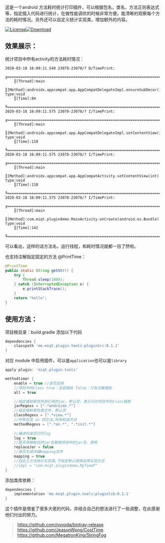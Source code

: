 这是一个android 方法耗时统计打印插件，可以根据包名，类名，方法正则表达式等，指定插入代码进行统计，在做性能调优的时候非常方便。能清晰的观察每个方法的耗时情况。另外还可以自定义统计实现类，增加额外的内容。

[![License](https://img.shields.io/badge/license-Apache%202-green.svg)](https://www.apache.org/licenses/LICENSE-2.0)[![Download](https://api.bintray.com/packages/miqingtang/maven/pluginSrc/images/download.svg)](https://bintray.com/miqingtang/maven/pluginSrc)

## 效果展示：

统计项目中所有activity的方法耗时情况：

```
2020-03-18 16:09:11.540 23078-23078/? D/TimePrint:  
    ╔======================================================================================
    ║[Thread]:main
    ║[Method]:androidx.appcompat.app.AppCompatDelegateImpl.ensureSubDecor() type:void
    ║[Time]:84
    ╚======================================================================================
2020-03-18 16:09:11.575 23078-23078/? I/TimePrint:  
    ╔======================================================================================
    ║[Thread]:main
    ║[Method]:androidx.appcompat.app.AppCompatDelegateImpl.setContentView(int) type:void
    ║[Time]:118
    ╚======================================================================================
2020-03-18 16:09:11.575 23078-23078/? I/TimePrint:  
    ╔======================================================================================
    ║[Thread]:main
    ║[Method]:androidx.appcompat.app.AppCompatActivity.setContentView(int) type:void
    ║[Time]:118
    ╚======================================================================================
2020-03-18 16:09:11.575 23078-23078/? I/TimePrint:  
    ╔======================================================================================
    ║[Thread]:main
    ║[Method]:com.miqt.plugindemo.MainActivity.onCreate(android.os.Bundle) type:void
    ║[Time]:142
    ╚======================================================================================
```

可以看出，这样的话方法名，运行线程，和耗时情况就都一目了然啦。

也支持注解指定固定的方法 @PrintTime：

```java
@PrintTime
public static String getStr() {
    try {
        Thread.sleep(1000);
    } catch (InterruptedException e) {
        e.printStackTrace();
    }
    return "hello";
}
```

## 使用方法：

项目根目录：build.gradle 添加以下代码

```groovy
dependencies {
    classpath 'me.miqt.plugin.tools:pluginSrc:0.1.1'
}
```

对应 module 中启用插件，可以是`application`也可以是`library`

```groovy
apply plugin: 'miqt.plugin.tools'

methodtimer {
    enable = true //是否启用
    //项目中的class true：全部插桩 false：只有注解插桩
    all = true

    //指定插桩那些外部引用的jar，默认空，表示只对项目中的class插桩
    jarRegexs = [".*androidx.*"]
    //指定插桩那些类文件，默认空
    classRegexs = [".*view.*"]
    //所有包含 on 的方法,所有构造方法
    methodRegexs = [".*on.*", ".*init.*"]
    
    //编译时是否打印log
    log = true
    //是否用插桩后的jar包替换项目中的jar包，慎用
    replaceJar = false
    //是否生成详细mapping文件
    mapping = true
    //自定义方法统计实现类,不指定默认使用自带实现方式
    //impl = "com.miqt.plugindemo.MyTimeP"
}
```

添加类库依赖：

```groovy
dependencies {
    implementation 'me.miqt.plugin.tools:pluginlib:0.1.1'
}
```

这个插件是借鉴了很多大佬的代码，并结合自己的想法进行了一些调整，在此感谢他们付出的努力。

> https://github.com/novoda/bintray-release  
> https://github.com/JeasonWong/CostTime  
> https://github.com/MegatronKing/StringFog  